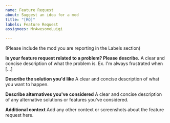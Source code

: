 ```yaml
---
name: Feature Request
about: Suggest an idea for a mod
title: "[RQ]"
labels: Feature Request
assignees: MrAwesomeLuigi

---
```


(Please include the mod you are reporting in the Labels section)

**Is your feature request related to a problem? Please describe.**
A clear and concise description of what the problem is. Ex. I'm always frustrated when [...]

**Describe the solution you'd like**
A clear and concise description of what you want to happen.

**Describe alternatives you've considered**
A clear and concise description of any alternative solutions or features you've considered.

**Additional context**
Add any other context or screenshots about the feature request here.
